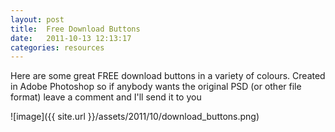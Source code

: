 ```yaml
---
layout: post
title:  Free Download Buttons
date:   2011-10-13 12:13:17
categories: resources
---
```


Here are some great FREE download buttons in a variety of colours. Created in Adobe Photoshop so if anybody wants the original PSD (or other file format) leave a comment and I'll send it to you

![image]({{ site.url }}/assets/2011/10/download_buttons.png)
